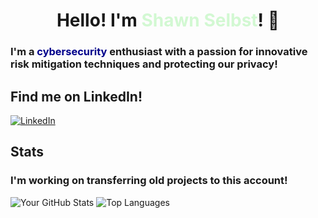 <div align="center">
    <h1>
        Hello! I'm <span style="color:d2f8d2;">Shawn Selbst</span>! 👋
    </h1>
</div>

### I'm a  <span style="color:darkblue;">cybersecurity</span> enthusiast with a passion for innovative risk mitigation techniques and protecting our privacy!


## Find me on LinkedIn!
[![LinkedIn](https://img.shields.io/badge/LinkedIn-blue?style=flat-square&logo=linkedin&logoColor=white)](https://www.linkedin.com/in/shawn-selbst-1a0216227)


## Stats 
### I'm working on transferring old projects to this account!
![Your GitHub Stats](https://github-readme-stats.vercel.app/api?username=shselbst&show_icons=true&theme=merko)
![Top Languages](https://github-readme-stats.vercel.app/api/top-langs/?username=shselbst&layout=compact&theme=merko)
